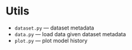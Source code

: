 # Utils

*  `dataset.py` — dataset metadata
*  `data.py` — load data given dataset metadata
*  `plot.py` — plot model history